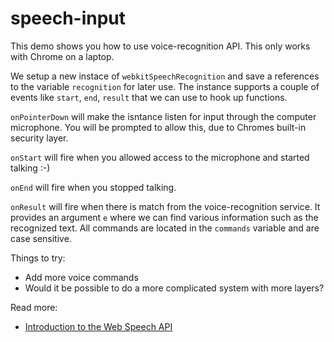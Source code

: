 speech-input
============

This demo shows you how to use voice-recognition API. This only works with Chrome on a laptop.

We setup a new instace of ```webkitSpeechRecognition``` and save a references to the variable ```recognition``` for later use.
The instance supports a couple of events like ```start```, ```end```, ```result``` that we can use to hook up functions.

```onPointerDown``` will make the isntance listen for input through the computer microphone.
You will be prompted to allow this, due to Chromes built-in security layer.

```onStart``` will fire when you allowed access to the microphone and started talking :-)

```onEnd``` will fire when you stopped talking.

```onResult``` will fire when there is match from the voice-recognition service.
It provides an argument ```e``` where we can find various information such as the recognized text.
All commands are located in the ```commands``` variable and are case sensitive.

Things to try:
* Add more voice commands
* Would it be possible to do a more complicated system with more layers?

Read more:
* [Introduction to the Web Speech API](http://updates.html5rocks.com/2013/01/Voice-Driven-Web-Apps-Introduction-to-the-Web-Speech-API)
